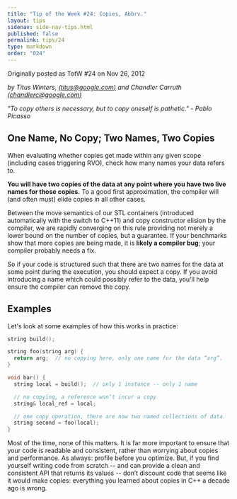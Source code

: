```yaml
---
title: "Tip of the Week #24: Copies, Abbrv."
layout: tips
sidenav: side-nav-tips.html
published: false
permalink: tips/24
type: markdown
order: "024"
---
```


Originally posted as TotW #24 on Nov 26, 2012

*by Titus Winters, [(titus@google.com)](mailto:titus@gmail.com) and
Chandler Carruth [(chandlerc@google.com)](mailto:chandlerc@google.com)*

*"To copy others is necessary, but to copy oneself is pathetic." - Pablo
Picasso*

## One Name, No Copy; Two Names, Two Copies

When evaluating whether copies get made within any given scope (including cases
triggering RVO), check how many names your data refers to.

**You will have two copies of the data at any point where you have two live
names for those copies.** To a good first approximation, the compiler will (and
often must) elide copies in all other cases.

Between the move semantics of our STL containers (introduced automatically with
the switch to C++11) and copy constructor elision by the compiler, we are
rapidly converging on this rule providing not merely a lower bound on the number
of copies, but a guarantee. If your benchmarks show that more copies are being
made, it is **likely a compiler bug**; your compiler probably needs a fix.

So if your code is structured such that there are two names for the data at some
point during the execution, you should expect a copy. If you avoid introducing a
name which could possibly refer to the data, you'll help ensure the compiler can
remove the copy.

## Examples

Let's look at some examples of how this works in practice:

```c++
string build();

string foo(string arg) {
  return arg;  // no copying here, only one name for the data “arg”.
}

void bar() {
  string local = build();  // only 1 instance -- only 1 name

  // no copying, a reference won’t incur a copy
  string& local_ref = local;

  // one copy operation, there are now two named collections of data.
  string second = foo(local);
}
```

Most of the time, none of this matters. It is far more important to ensure that
your code is readable and consistent, rather than worrying about copies and
performance. As always: profile before you optimize. But, if you find yourself
writing code from scratch -- and can provide a clean and consistent API that
returns its values -- don’t discount code that seems like it would make copies:
everything you learned about copies in C++ a decade ago is wrong.

